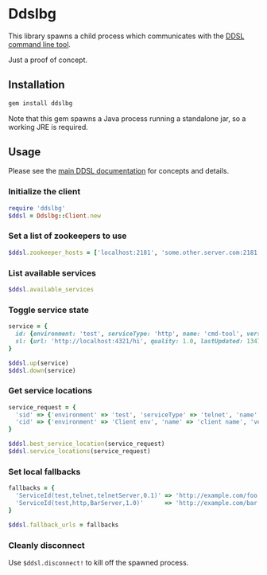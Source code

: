 # Ddslbg

This library spawns a child process which communicates with the
[DDSL command line tool](https://github.com/mbknor/ddsl/blob/master/ddsl-cmdline-tool/).

Just a proof of concept.

## Installation

```ruby
gem install ddslbg
```

Note that this gem spawns a Java process running a standalone jar, so a working
JRE is required.

## Usage

Please see the [main DDSL documentation](https://github.com/mbknor/ddsl) for
concepts and details.

### Initialize the client

```ruby
require 'ddslbg'
$ddsl = Ddslbg::Client.new
```

### Set a list of zookeepers to use

```ruby
$ddsl.zookeeper_hosts = ['localhost:2181', 'some.other.server.com:2181']
```

### List available services

```ruby
$ddsl.available_services
```

### Toggle service state

```ruby
service = {
  id: {environment: 'test', serviceType: 'http', name: 'cmd-tool', version: '0.1'},
  sl: {url: 'http://localhost:4321/hi', quality: 1.0, lastUpdated: 1347398923243, ip: '127.0.0.1'}
}

$ddsl.up(service)
$ddsl.down(service)
```

### Get service locations

```ruby
service_request = {
  'sid' => {'environment' => 'test', 'serviceType' => 'telnet', 'name' => 'telnetServer', 'version' => '0.1'},
  'cid' => {'environment' => 'Client env', 'name' => 'client name', 'version' => 'version', 'ip' => 'ip-address'}
}

$ddsl.best_service_location(service_request)
$ddsl.service_locations(service_request)
```

### Set local fallbacks

```ruby
fallbacks = {
  'ServiceId(test,telnet,telnetServer,0.1)' => 'http://example.com/foo',
  'ServiceId(test,http,BarServer,1.0)'      => 'http://example.com/bar'
}

$ddsl.fallback_urls = fallbacks
```

### Cleanly disconnect

Use `$ddsl.disconnect!` to kill off the spawned process.
